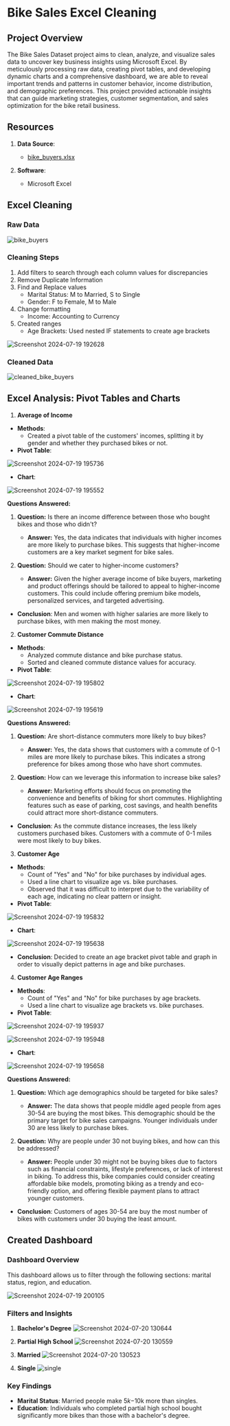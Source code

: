 # Bike Sales Excel Cleaning 

## Project Overview
The Bike Sales Dataset project aims to clean, analyze, and visualize sales data to uncover key business insights using Microsoft Excel. By meticulously processing raw data, creating pivot tables, and developing dynamic charts and a comprehensive dashboard, we are able to reveal important trends and patterns in customer behavior, income distribution, and demographic preferences. This project provided actionable insights that can guide marketing strategies, customer segmentation, and sales optimization for the bike retail business.

## Resources
1. **Data Source**:
   - [bike_buyers.xlsx](bike_buyers.xlsx)

2. **Software**:
   - Microsoft Excel

## Excel Cleaning

### Raw Data

![bike_buyers](https://github.com/user-attachments/assets/45d8156b-6146-438a-84a5-ecf89fed2f9b)

### Cleaning Steps
1. Add filters to search through each column values for discrepancies
2. Remove Duplicate Information
3. Find and Replace values
   - Marital Status: M to Married, S to Single
   - Gender: F to Female, M to Male
4. Change formatting
   - Income: Accounting to Currency
5. Created ranges
   - Age Brackets: Used nested IF statements to create age brackets

![Screenshot 2024-07-19 192628](https://github.com/user-attachments/assets/cc779a62-1fd0-46c4-935c-f052ba4b890f)

### Cleaned Data

![cleaned_bike_buyers](https://github.com/user-attachments/assets/be1555f9-d23e-4279-b348-c65cd01bf1ad)

## Excel Analysis: Pivot Tables and Charts

1. **Average of Income**
- **Methods**:
   - Created a pivot table of the customers' incomes, splitting it by gender and whether they purchased bikes or not.
- **Pivot Table**:

![Screenshot 2024-07-19 195736](https://github.com/user-attachments/assets/4f93d33c-406b-48fc-a1c6-4f2f6b0a24f2)

- **Chart**:

![Screenshot 2024-07-19 195552](https://github.com/user-attachments/assets/adc22746-ef92-42ca-bd0a-945a53997543)

**Questions Answered:**

1. **Question:** Is there an income difference between those who bought bikes and those who didn't?
   - **Answer:** Yes, the data indicates that individuals with higher incomes are more likely to purchase bikes. This suggests that higher-income customers are a key market segment for bike sales.

2. **Question:** Should we cater to higher-income customers?
   - **Answer:** Given the higher average income of bike buyers, marketing and product offerings should be tailored to appeal to higher-income customers. This could include offering premium bike models, personalized services, and targeted advertising.

- **Conclusion**: Men and women with higher salaries are more likely to purchase bikes, with men making the most money.

2. **Customer Commute Distance**
- **Methods**:
   - Analyzed commute distance and bike purchase status.
   - Sorted and cleaned commute distance values for accuracy.
- **Pivot Table**:

![Screenshot 2024-07-19 195802](https://github.com/user-attachments/assets/20555c3c-3c49-4ac5-8020-203732d15d61)

- **Chart**:

![Screenshot 2024-07-19 195619](https://github.com/user-attachments/assets/1d72b524-f436-4e80-b4fc-86c2561e250f)

**Questions Answered:**

1. **Question:** Are short-distance commuters more likely to buy bikes?
   - **Answer:** Yes, the data shows that customers with a commute of 0-1 miles are more likely to purchase bikes. This indicates a strong preference for bikes among those who have short commutes.

2. **Question:** How can we leverage this information to increase bike sales?
   - **Answer:** Marketing efforts should focus on promoting the convenience and benefits of biking for short commutes. Highlighting features such as ease of parking, cost savings, and health benefits could attract more short-distance commuters.

- **Conclusion**: As the commute distance increases, the less likely customers purchased bikes. Customers with a commute of 0-1 miles were most likely to buy bikes.

3. **Customer Age**
- **Methods**:
   - Count of "Yes" and "No" for bike purchases by individual ages.
   - Used a line chart to visualize age vs. bike purchases.
   - Observed that it was difficult to interpret due to the variability of each age, indicating no clear pattern or insight. 
- **Pivot Table**:

![Screenshot 2024-07-19 195832](https://github.com/user-attachments/assets/63e3a02e-7a7c-462d-b53f-a8d7a65acfc0)

- **Chart**:

![Screenshot 2024-07-19 195638](https://github.com/user-attachments/assets/5cdc77f6-b10b-4ec5-bfd9-563d8efc28ec)

- **Conclusion**: Decided to create an age bracket pivot table and graph in order to visually depict patterns in age and bike purchases. 

4. **Customer Age Ranges**
- **Methods**:
   - Count of "Yes" and "No" for bike purchases by age brackets.
   - Used a line chart to visualize age brackets vs. bike purchases.
- **Pivot Table**:

![Screenshot 2024-07-19 195937](https://github.com/user-attachments/assets/082657fd-877f-4f4f-812a-55b8a7eb6730)

![Screenshot 2024-07-19 195948](https://github.com/user-attachments/assets/8b9bee4b-cc49-40e6-9e23-1b9f7fe04ffa)

- **Chart**:

![Screenshot 2024-07-19 195658](https://github.com/user-attachments/assets/db0ad9dc-4171-49e9-a5fe-b9e955339678)

**Questions Answered:**

1. **Question:** Which age demographics should be targeted for bike sales?
   - **Answer:** The data shows that people middle aged people from ages 30-54 are buying the most bikes. This demographic should be the primary target for bike sales campaigns. Younger individuals under 30 are less likely to purchase bikes.

2. **Question:** Why are people under 30 not buying bikes, and how can this be addressed?
   - **Answer:** People under 30 might not be buying bikes due to factors such as financial constraints, lifestyle preferences, or lack of interest in biking. To address this, bike companies could consider creating affordable bike models, promoting biking as a trendy and eco-friendly option, and offering flexible payment plans to attract younger customers.

- **Conclusion**: Customers of ages 30-54 are buy the most number of bikes with customers under 30 buying the least amount.

## Created Dashboard

### Dashboard Overview
This dashboard allows us to filter through the following sections: marital status, region, and education.

![Screenshot 2024-07-19 200105](https://github.com/user-attachments/assets/9d74e9d2-f7fb-4154-a6a3-cbbe006ebc0f)

### Filters and Insights

1. **Bachelor's Degree**
   ![Screenshot 2024-07-20 130644](https://github.com/user-attachments/assets/c0861948-d37c-4014-a8db-89fc83264096)

2. **Partial High School**
   ![Screenshot 2024-07-20 130559](https://github.com/user-attachments/assets/177763a5-e72f-4f90-8160-3db48622b878)

3. **Married**
   ![Screenshot 2024-07-20 130523](https://github.com/user-attachments/assets/dc762027-4bdb-434b-987d-afa518489a43)

4. **Single**
   ![single](https://github.com/user-attachments/assets/88955ccd-4d64-4f12-88b2-c793ff3fc3f3)

### Key Findings
- **Marital Status**: Married people make $5k-$10k more than singles.
- **Education**: Individuals who completed partial high school bought significantly more bikes than those with a bachelor's degree.
